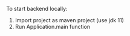 To start backend locally:
1. Import project as maven project (use jdk 11)
2. Run Application.main function